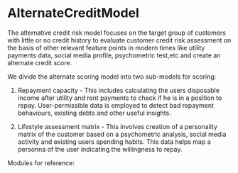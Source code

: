 # AlternateCreditModel
The alternative credit risk model focuses on the target group of customers with little or no credit history to evaluate customer credit risk assessment on the basis of other relevant feature points in modern times like utility payments data, social media profile, psychometric test,etc and create an alternate credit score.

We divide the alternate scoring model into two sub-models for scoring:
1. Repayment capacity - This includes calculating the users disposable income after utility and rent payments to check if he is in a position to repay. User-permissible data is employed to detect bad repayment behaviours, existing debts and other useful insights.

2. Lifestyle assessment matrix - This involves creation of a personality matrix of the customer based on a psychometric analysis, social media activity and existing users spending habits. This data helps map a personna of the user indicating the willingness to repay.

Modules for reference: 

